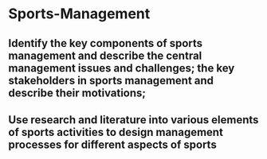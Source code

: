 # Sports-Management
## Identify the key components of sports management and describe the central management issues and challenges; the key stakeholders in sports management and describe their motivations;
## Use research and literature into various elements of sports activities to design management processes for different aspects of sports
